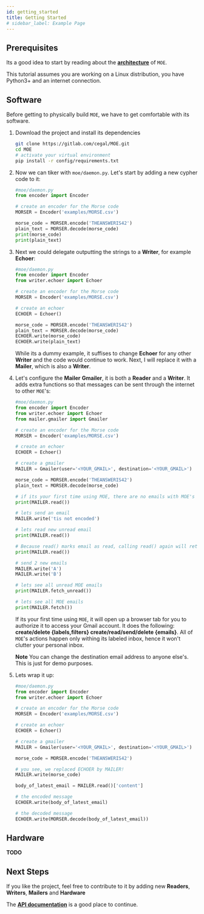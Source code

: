 ```yaml
---
id: getting_started
title: Getting Started
# sidebar_label: Example Page
---
```



## Prerequisites

Its a good idea to start by reading about the **[architecture](https://moe.readthedocs.io/en/latest/architecture.html)** of `MOE`.

This tutorial assumes you are working on a Linux distribution, you have Python3+ and an internet connection.

## Software

Before getting to physically build `MOE`, we have to get comfortable with its software.

1.  Download the project and install its dependencies
    ```bash
    git clone https://gitlab.com/cegal/MOE.git
    cd MOE
    # activate your virtual environment
    pip install -r config/requirements.txt
    ```

2. Now we can tiker with `moe/daemon.py`. Let's start by adding a new cypher code to it:
    ```python
    #moe/daemon.py
    from encoder import Encoder

    # create an encoder for the Morse code
    MORSER = Encoder('examples/MORSE.csv')

    morse_code = MORSER.encode('THEANSWERIS42')
    plain_text = MORSER.decode(morse_code)
    print(morse_code)
    print(plain_text)
    ```

3. Next we could delegate outputting the strings to a **Writer**, for example **Echoer**:
    ```python
    #moe/daemon.py
    from encoder import Encoder
    from writer.echoer import Echoer

    # create an encoder for the Morse code
    MORSER = Encoder('examples/MORSE.csv')

    # create an echoer
    ECHOER = Echoer()

    morse_code = MORSER.encode('THEANSWERIS42')
    plain_text = MORSER.decode(morse_code)
    ECHOER.write(morse_code)
    ECHOER.write(plain_text)
    ```

    While its a dummy example, it suffises to change **Echoer** for any other **Writer** and the code would continue to work. Next, I will replace it with a **Mailer**, which is also a **Writer**.

4. Let's configure the **Mailer** **Gmailer**, it is both a **Reader** and a **Writer**. It adds extra functions so that messages can be sent through the internet to other `MOE`'s:
    ```python
    #moe/daemon.py
    from encoder import Encoder
    from writer.echoer import Echoer
    from mailer.gmailer import Gmailer

    # create an encoder for the Morse code
    MORSER = Encoder('examples/MORSE.csv')

    # create an echoer
    ECHOER = Echoer()

    # create a gmailer
    MAILER = Gmailer(user='<YOUR_GMAIL>', destination='<YOUR_GMAIL>')

    morse_code = MORSER.encode('THEANSWERIS42')
    plain_text = MORSER.decode(morse_code)

    # if its your first time using MOE, there are no emails with MOE's label in your inbox
    print(MAILER.read())

    # lets send an email
    MAILER.write('tis not encoded')

    # lets read new unread email
    print(MAILER.read())

    # Because read() marks email as read, calling read() again will return nothing
    print(MAILER.read())

    # send 2 new emails
    MAILER.write('A')
    MAILER.write('B')

    # lets see all unread MOE emails
    print(MAILER.fetch_unread())

    # lets see all MOE emails
    print(MAILER.fetch())
    ```

    If its your first time using `MOE`, it will open up a browser tab for you to authorize it to access your Gmail account.
    It does the following: __create/delete {labels,filters} create/read/send/delete {emails}__.
    All of `MOE`'s actions happen only withing its labeled inbox, hence it won't clutter your personal inbox.

    **Note** You can change the destination email address to anyone else's. This is just for demo purposes.

5. Lets wrap it up:
    ```python
    #moe/daemon.py
    from encoder import Encoder
    from writer.echoer import Echoer

    # create an encoder for the Morse code
    MORSER = Encoder('examples/MORSE.csv')

    # create an echoer
    ECHOER = Echoer()

    # create a gmailer
    MAILER = Gmailer(user='<YOUR_GMAIL>', destination='<YOUR_GMAIL>')

    morse_code = MORSER.encode('THEANSWERIS42')

    # you see, we replaced ECHOER by MAILER!
    MAILER.write(morse_code)

    body_of_latest_email = MAILER.read()['content']

    # the encoded message
    ECHOER.write(body_of_latest_email)

    # the decoded message
    ECHOER.write(MORSER.decode(body_of_latest_email))
    ```

## Hardware
**TODO**

## Next Steps

If you like the project, feel free to contribute to it by adding new **Readers**, **Writers**, **Mailers** and **Hardware**

The **[API documentation](https://moe.readthedocs.io/en/latest/)** is a good place to continue.
